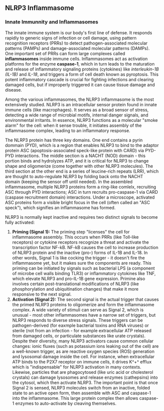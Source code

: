 ## NLRP3 Inflammasome

### Innate Immunnity and Inflammasomes

The innate immune system is our body's first line of defense. It responds rapidly to generic signs of infection or cell damage, using pattern recognition receptors (PRRs) to detect pathogen-associated molecular patterns (PAMPs) and damage-associated molecular patterns (DAMPs). One important set of PRRs can form large complexes called **inflammasomes** inside immune cells. Inflammasomes act as activation platforms for the enzyme **caspase-1**, which in turn leads to the maturation and release of inflammatory signaling proteins (cytokines) like _interleukin-1B_ _(IL-1B)_ and _IL-18_, and triggers a form of cell death known as pyroptosis. This potent inflammatory cascade is crucial for fighting infections and clearing damaged cells, but if improperly triggered it can cause tissue damage and disease. 

Among the various inflammasomes, the NLRP3 inflammasome is the most extensively studied. NLRP3 is an intracellular sensor protein found in innate immune cells (like macrophages). It serves as a broad sensor of stress, detecting a wide range of microbial motifs, internal danger signals, and environmental irritants. In essence, NLRP3 functions as a molecular "smoke alarm" for the cell: when it sense trouble, it initiates assembly of the inflammasome complex, leading to an inflammatory response.

The NLRP3 protein has three key domains. One end contains a pyrin dommain (PYD), which is a region that enables NLRP3 to bind to the adaptor protein ASC (apoptosis-associated speck-like protein with CARD) via PYD-PYD interactions. The middle section is a NACHT (NOD) domain - this portion binds and hydrolyzes ATP, and it is critical for NLRP3 to change shape and oligomerize (come together with other NLRP3 molecules). The third section at the other end is a series of leucine-rich repeats (LRR), which are thought to auto-regulate NLRP3 by folding back onto the NACHT domain (keeping the sensor off until needed). In the assembled inflammasome, multiple NLRP3 proteins form a ring-like comlelx, recruiting ASC through PYD interactions; ASC in turn recruits pro-caspase-1 via CARD (caspase recruitment domain) interactions. Under a microscope, activated ASC proteins form a visible bright focus in the cell (often called an "ASC speck"), which signifies an inflammasome has formed. 

NLRP3 is normally kept inactive and requires two distinct signals to become fully activated:
1. **Priming (Signal 1):** The priming step "licenses" the cell for inflammasome assembly. This occurs when PRRs (like Toll-like receptors) or cytokine receptors recognize a threat and activate the transcription factor NF-kB. NF-kB causes the cell to increase production of NLRP3 protein and the inactive (pro-) forms of IL-1B and IL-18. In other words, Signal 1 is like cocking the trigger - it doesn't fire the inflammasome yet, but it makes sure the components are ready. This priming can be initiated by signals such as bacterial LPS (a component of microbe cell walls binding TLR3) or inflammatory cytokines like TNF, which elevate NLRP3 and pro-IL-1B gene expression. Primine also involves certain post-translational modifications of NLRP3 (like phosphorylation and ubiquitination changes) that make it more responsive to the next signal.
2. **Activation (Signal 2):** The second signal is the actual trigger that causes the primed NLRP3 proteins to oligomerize and form the inflammasome complex. A wide variety of stimuli can serve as Signal 2, which is unusual - most other inflammasomes have a narrow set of triggers, but NLRP3 responds to diverse stress signals. These triggers can be pathogen-derived (for eaxmple bacterial toxins and RNA viruses) or sterile (not from an infection - for example extracellular ATP released from damaged cells, or particulate substances like urate crystals). Despite their diversity, many NLRP3 activators cause common cellular changes: ionic fluxes (such as potassium ions leaking out of the cell) are a well-known trigger, as are reactive oxygen species (ROS) generation and lysosomal damage inside the cell. For instance, when extracellular ATP binds to the P2X7 receptor on immune cells, it drives K^+^ efflux which is "indispensable" for NLRP3 activation in many contexts. Likewise, particles that are phagocytosed (like uric acid or cholesterol crystals) can damage lysosomes and release enzymes (cathepsins) into the cytosol, which then activate NLRP3. The important point is that once Signal 2 is sensed, NLRP3 molecules switch from an inactive, folded state to an active open form, then assemble with ASC and caspase-1 into the inflammasome. This large protein complex then allows caspase-1 enzymes to auto-activate by cleaving themselves. 
